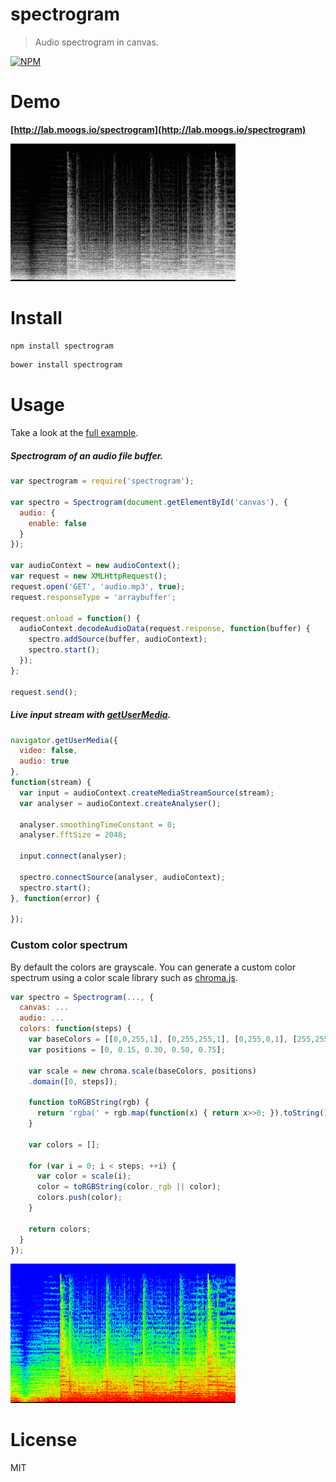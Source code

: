 # spectrogram

> Audio spectrogram in canvas.

[![NPM](https://nodei.co/npm/spectrogram.png)](https://nodei.co/npm/spectrogram)

# Demo

**[http://lab.moogs.io/spectrogram](http://lab.moogs.io/spectrogram)**

<img src="./example/images/grayscale.png" width="360">

# Install

```bash
npm install spectrogram
```

```bash
bower install spectrogram
```

# Usage

Take a look at the [full example][].

##### Spectrogram of an audio file buffer.

```javascript
var spectrogram = require('spectrogram');

var spectro = Spectrogram(document.getElementById('canvas'), {
  audio: {
    enable: false
  }
});

var audioContext = new audioContext();
var request = new XMLHttpRequest();
request.open('GET', 'audio.mp3', true);
request.responseType = 'arraybuffer';

request.onload = function() {
  audioContext.decodeAudioData(request.response, function(buffer) {
    spectro.addSource(buffer, audioContext);
    spectro.start();
  });
};

request.send();
```

##### Live input stream with [getUserMedia](https://developer.mozilla.org/en-US/docs/Web/API/Navigator/getUserMedia).

```javascript
navigator.getUserMedia({
  video: false,
  audio: true
},
function(stream) {
  var input = audioContext.createMediaStreamSource(stream);
  var analyser = audioContext.createAnalyser();

  analyser.smoothingTimeConstant = 0;
  analyser.fftSize = 2048;

  input.connect(analyser);

  spectro.connectSource(analyser, audioContext);
  spectro.start();
}, function(error) {

});
```

### Custom color spectrum

By default the colors are grayscale. You can generate a custom color spectrum using a color scale library such as [chroma.js](https://github.com/gka/chroma.js).

```javascript
var spectro = Spectrogram(..., {
  canvas: ...
  audio: ...
  colors: function(steps) {
    var baseColors = [[0,0,255,1], [0,255,255,1], [0,255,0,1], [255,255,0,1], [ 255,0,0,1]];
    var positions = [0, 0.15, 0.30, 0.50, 0.75];

    var scale = new chroma.scale(baseColors, positions)
    .domain([0, steps]);

    function toRGBString(rgb) {
      return 'rgba(' + rgb.map(function(x) { return x>>0; }).toString() + ')';
    }

    var colors = [];

    for (var i = 0; i < steps; ++i) {
      var color = scale(i);
      color = toRGBString(color._rgb || color);
      colors.push(color);
    }

    return colors;
  }
});
```

<img src="./example/images/color.png" width="360">

# License

MIT

[full example]: example/
